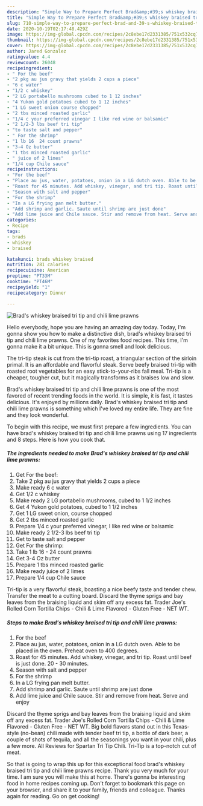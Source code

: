```yaml
---
description: "Simple Way to Prepare Perfect Brad&amp;#39;s whiskey braised tri tip and chili lime prawns"
title: "Simple Way to Prepare Perfect Brad&amp;#39;s whiskey braised tri tip and chili lime prawns"
slug: 710-simple-way-to-prepare-perfect-brad-and-39-s-whiskey-braised-tri-tip-and-chili-lime-prawns
date: 2020-10-19T02:17:48.429Z
image: https://img-global.cpcdn.com/recipes/2c8ebe17d2331385/751x532cq70/brads-whiskey-braised-tri-tip-and-chili-lime-prawns-recipe-main-photo.jpg
thumbnail: https://img-global.cpcdn.com/recipes/2c8ebe17d2331385/751x532cq70/brads-whiskey-braised-tri-tip-and-chili-lime-prawns-recipe-main-photo.jpg
cover: https://img-global.cpcdn.com/recipes/2c8ebe17d2331385/751x532cq70/brads-whiskey-braised-tri-tip-and-chili-lime-prawns-recipe-main-photo.jpg
author: Jared Gonzalez
ratingvalue: 4.4
reviewcount: 26048
recipeingredient:
- " For the beef"
- "2 pkg au jus gravy that yields 2 cups a piece"
- "6 c water"
- "1/2 c whiskey"
- "2 LG portabello mushrooms cubed to 1 12 inches"
- "4 Yukon gold potatoes cubed to 1 12 inches"
- "1 LG sweet onion course chopped"
- "2 tbs minced roasted garlic"
- "1/4 c your preferred vinegar I like red wine or balsamic"
- "2 1/2-3 lbs beef tri tip"
- "to taste salt and pepper"
- " For the shrimp"
- "1 lb 16  24 count prawns"
- "3-4 Oz butter"
- "1 tbs minced roasted garlic"
- " juice of 2 limes"
- "1/4 cup Chile sauce"
recipeinstructions:
- "For the beef"
- "Place au jus, water, potatoes, onion in a LG dutch oven. Able to be placed in the oven. Preheat oven to 400 degrees."
- "Roast for 45 minutes. Add whiskey, vinegar, and tri tip. Roast until beef is just done. 20 - 30 minutes."
- "Season with salt and pepper"
- "For the shrimp"
- "In a LG frying pan melt butter."
- "Add shrimp and garlic. Saute until shrimp are just done"
- "Add lime juice and Chile sauce. Stir and remove from heat. Serve and enjoy"
categories:
- Recipe
tags:
- brads
- whiskey
- braised

katakunci: brads whiskey braised 
nutrition: 281 calories
recipecuisine: American
preptime: "PT33M"
cooktime: "PT46M"
recipeyield: "1"
recipecategory: Dinner

---
```



![Brad&#39;s whiskey braised tri tip and chili lime prawns](https://img-global.cpcdn.com/recipes/2c8ebe17d2331385/751x532cq70/brads-whiskey-braised-tri-tip-and-chili-lime-prawns-recipe-main-photo.jpg)

Hello everybody, hope you are having an amazing day today. Today, I'm gonna show you how to make a distinctive dish, brad&#39;s whiskey braised tri tip and chili lime prawns. One of my favorites food recipes. This time, I'm gonna make it a bit unique. This is gonna smell and look delicious.

The tri-tip steak is cut from the tri-tip roast, a triangular section of the sirloin primal. It is an affordable and flavorful steak. Serve beefy braised tri-tip with roasted root vegetables for an easy stick-to-your-ribs fall meal. Tri-tip is a cheaper, tougher cut, but it magically transforms as it braises low and slow.

Brad&#39;s whiskey braised tri tip and chili lime prawns is one of the most favored of recent trending foods in the world. It is simple, it is fast, it tastes delicious. It's enjoyed by millions daily. Brad&#39;s whiskey braised tri tip and chili lime prawns is something which I've loved my entire life. They are fine and they look wonderful.


To begin with this recipe, we must first prepare a few ingredients. You can have brad&#39;s whiskey braised tri tip and chili lime prawns using 17 ingredients and 8 steps. Here is how you cook that.

<!--inarticleads1-->

##### The ingredients needed to make Brad&#39;s whiskey braised tri tip and chili lime prawns:

1. Get  For the beef:
1. Take 2 pkg au jus gravy that yields 2 cups a piece
1. Make ready 6 c water
1. Get 1/2 c whiskey
1. Make ready 2 LG portabello mushrooms, cubed to 1 1/2 inches
1. Get 4 Yukon gold potatoes, cubed to 1 1/2 inches
1. Get 1 LG sweet onion, course chopped
1. Get 2 tbs minced roasted garlic
1. Prepare 1/4 c your preferred vinegar, I like red wine or balsamic
1. Make ready 2 1/2-3 lbs beef tri tip
1. Get to taste salt and pepper
1. Get  For the shrimp:
1. Take 1 lb 16 - 24 count prawns
1. Get 3-4 Oz butter
1. Prepare 1 tbs minced roasted garlic
1. Make ready  juice of 2 limes
1. Prepare 1/4 cup Chile sauce


Tri-tip is a very flavorful steak, boasting a nice beefy taste and tender chew. Transfer the meat to a cutting board. Discard the thyme sprigs and bay leaves from the braising liquid and skim off any excess fat. Trader Joe&#39;s Rolled Corn Tortilla Chips - Chili &amp; Lime Flavored - Gluten Free - NET WT. 

<!--inarticleads2-->

##### Steps to make Brad&#39;s whiskey braised tri tip and chili lime prawns:

1. For the beef
1. Place au jus, water, potatoes, onion in a LG dutch oven. Able to be placed in the oven. Preheat oven to 400 degrees.
1. Roast for 45 minutes. Add whiskey, vinegar, and tri tip. Roast until beef is just done. 20 - 30 minutes.
1. Season with salt and pepper
1. For the shrimp
1. In a LG frying pan melt butter.
1. Add shrimp and garlic. Saute until shrimp are just done
1. Add lime juice and Chile sauce. Stir and remove from heat. Serve and enjoy


Discard the thyme sprigs and bay leaves from the braising liquid and skim off any excess fat. Trader Joe&#39;s Rolled Corn Tortilla Chips - Chili &amp; Lime Flavored - Gluten Free - NET WT. Big bold flavors stand out in this Texas-style (no-bean) chili made with tender beef tri tip, a bottle of dark beer, a couple of shots of tequila, and all the seasonings you want in your chili, plus a few more. All Reviews for Spartan Tri Tip Chili. Tri-Tip is a top-notch cut of meat. 

So that is going to wrap this up for this exceptional food brad&#39;s whiskey braised tri tip and chili lime prawns recipe. Thank you very much for your time. I am sure you will make this at home. There's gonna be interesting food in home recipes coming up. Don't forget to bookmark this page on your browser, and share it to your family, friends and colleague. Thanks again for reading. Go on get cooking!
